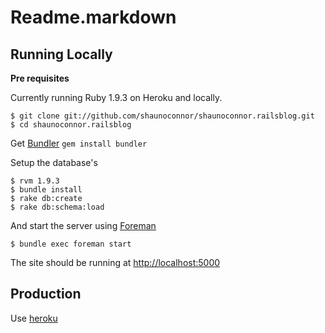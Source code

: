 # Readme.markdown

## Running Locally

**Pre requisites**

Currently running Ruby 1.9.3 on Heroku and locally.

    $ git clone git://github.com/shaunoconnor/shaunoconnor.railsblog.git
    $ cd shaunoconnor.railsblog


Get [Bundler](http://gembundler.com) `gem install bundler` 


Setup the database's

	$ rvm 1.9.3
    $ bundle install
    $ rake db:create
    $ rake db:schema:load


And start the server using [Foreman](https://github.com/ddollar/foreman)

    $ bundle exec foreman start


The site should be running at <http://localhost:5000>


## Production

Use [heroku](http://heroku.com)
